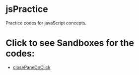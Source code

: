 # jsPractice
Practice codes for javaScript concepts.


# Click to see Sandboxes for the codes:
* [closePaneOnClick](https://embed.plnkr.co/f4YL4SMd1nG46zat5F6T/)
